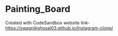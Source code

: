 # Painting_Board
Created with CodeSandbox
website link-https://swagnikghosal03.github.io/Instagram-clone/
